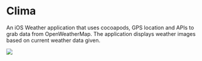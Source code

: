 # Clima

An iOS Weather application that uses cocoapods, GPS location and APIs to grab data from OpenWeatherMap. The application displays weather images based on current weather data given.



![](Clima.gif)
